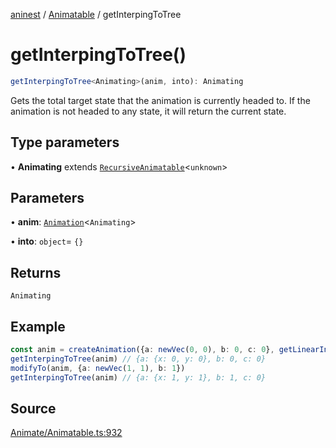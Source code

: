 [aninest](../../index.md) / [Animatable](../index.md) / getInterpingToTree

# getInterpingToTree()

```ts
getInterpingToTree<Animating>(anim, into): Animating
```

Gets the total target state that the animation is currently headed to.
If the animation is not headed to any state, it will return the current state.

## Type parameters

• **Animating** extends [`RecursiveAnimatable`](../type-aliases/RecursiveAnimatable.md)\<`unknown`\>

## Parameters

• **anim**: [`Animation`](../type-aliases/Animation.md)\<`Animating`\>

• **into**: `object`= `{}`

## Returns

`Animating`

## Example

```ts
const anim = createAnimation({a: newVec(0, 0), b: 0, c: 0}, getLinearInterp(1))
getInterpingToTree(anim) // {a: {x: 0, y: 0}, b: 0, c: 0}
modifyTo(anim, {a: newVec(1, 1), b: 1})
getInterpingToTree(anim) // {a: {x: 1, y: 1}, b: 1, c: 0}
```

## Source

[Animate/Animatable.ts:932](https://github.com/zphrs/aninest/blob/2327e64/src/Animate/Animatable.ts#L932)
